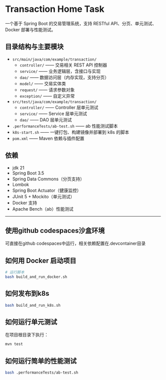 # Transaction Home Task

一个基于 Spring Boot 的交易管理系统，支持 RESTful API、分页、单元测试、Docker 部署与性能测试。

## 目录结构与主要模块

- `src/main/java/com/example/transaction/`
  - `controller/`    —— 交易相关 REST API 控制器
  - `service/`       —— 业务逻辑层，含接口与实现
  - `dao/`           —— 数据访问层（内存实现，支持分页）
  - `model/`         —— 交易实体类
  - `request/`       —— 请求参数对象
  - `exception/`     —— 自定义异常
- `src/test/java/com/example/transaction/`
  - `controller/`    —— Controller 层单元测试
  - `service/`       —— Service 层单元测试
  - `dao/`           —— DAO 层单元测试
- `.performanceTests/ab-test.sh` —— ab 性能测试脚本
- `k8s-start.sh`     —— 一键打包、构建镜像并部署到 k8s 的脚本
- `pom.xml`          —— Maven 依赖与插件配置

## 依赖
- jdk 21
- Spring Boot 3.5
- Spring Data Commons（分页支持）
- Lombok
- Spring Boot Actuator（健康监控）
- JUnit 5 + Mockito（单元测试）
- Docker 支持
- Apache Bench（ab）性能测试

---

## 使用github codespaces沙盒环境
可直接在github codespaces中运行，相关依赖配置在.devcontainer目录

## 如何用 Docker 启动项目

```sh
# 运行脚本
bash build_and_run_docker.sh
```

## 如何发布到k8s
```sh
bash build_and_run_k8s.sh
```

## 如何运行单元测试

在项目根目录下执行：

```sh
mvn test
```

## 如何运行简单的性能测试
```sh
bash .performanceTests/ab-test.sh
```
